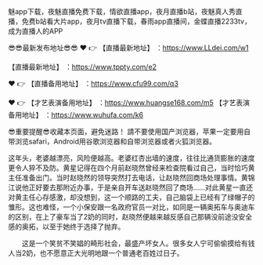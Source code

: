 魅app下载，夜魅直播免费下载，情欲直播app，夜月直播b站，夜魅真人秀直播，免费b站看大片app，夜月tv直播下载，春雨app直播间，金蝶直播2233tv，成为直播人的APP

😎😎最新发布地址😎😎
❤️ 👉 【直播最新地址】 ：https://www.LLdei.com/w1


 
 【直播最新地址】 ：https://www.tppty.com/e2

❤️ 👉 【直播备用地址】 ：https://www.cfu99.com/q3

❤️ 👉 【才艺表演备用地址】 ：https://www.huangse168.com/m5
 【才艺表演备用地址】 ：https://www.wuhufa.com/k6

😎重要提醒😎收藏本页面，避免迷路！
請不要使用国产浏览器，苹果一定要用自带浏览safari，Android用谷歌浏览器和自带浏览器或者火狐浏览器。

这年头，老婆越漂亮，风险便越高。老婆红杏出墙的速度，往往比通货膨胀的速度更令人猝不及防。黄星记得在四个月前赵晓然曾经来检查院看过自己，当时恰巧黄主任准备出门。当时赵晓然的领导突然打去电话，让赵晓然回商场处理事情。黄锦江说他正好要去那附近办事，于是亲自开车送赵晓然回了商场……对此黄星一直还对黄主任心存感激，却没想到，这一个顺路的工夫，自己脑袋上已经有了绿帽子的雏形。这也难怪，一个小保安跟一名政府官员一对比，如同是一辆奥拓车与奥迪车的区别，在上了豪车当了2奶的同时，赵晓然便越来越反感自己那辆没前途没安全感的奥拓，以至于她终于选择了抛弃。

　　这是一个笑贫不笑娼的畸形社会，最盛产坏女人。很多女人宁可偷偷摸给有钱人当2奶，也不愿意正大光明地跟一个普通老百姓过日子。
